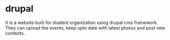# drupal
It is a website built for student organization using drupal cms framework.
They can upload the events, keep upto date with latest photos and post new contents.
